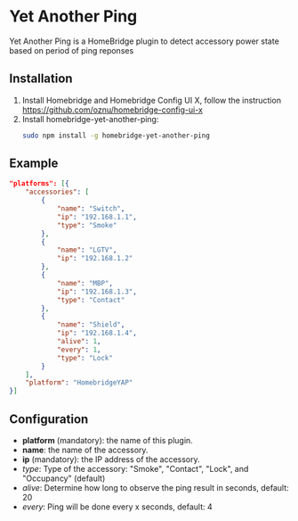 # Yet Another Ping
Yet Another Ping is a HomeBridge plugin to detect accessory power state based on period of ping reponses


## Installation

1. Install Homebridge and Homebridge Config UI X, follow the instruction https://github.com/oznu/homebridge-config-ui-x
2. Install homebridge-yet-another-ping:
    ```sh
    sudo npm install -g homebridge-yet-another-ping
    ```

## Example

```json
"platforms": [{
    "accessories": [
        {
            "name": "Switch",
            "ip": "192.168.1.1",
            "type": "Smoke"
        },
        {
            "name": "LGTV",
            "ip": "192.168.1.2"
        },
        {
            "name": "MBP",
            "ip": "192.168.1.3",
            "type": "Contact"
        },
        {
            "name": "Shield",
            "ip": "192.168.1.4",
            "alive": 1,
            "every": 1,
            "type": "Lock"
        }
    ],
    "platform": "HomebridgeYAP"
}]
```

## Configuration

* **platform** (mandatory): the name of this plugin.
* **name**: the name of the accessory.
* **ip** (mandatory): the IP address of the accessory.
* *type*: Type of the accessory: "Smoke", "Contact", "Lock", and "Occupancy" (default)
* *alive*: Determine how long to observe the ping result in seconds, default: 20
* *every*: Ping will be done every x seconds, default: 4
